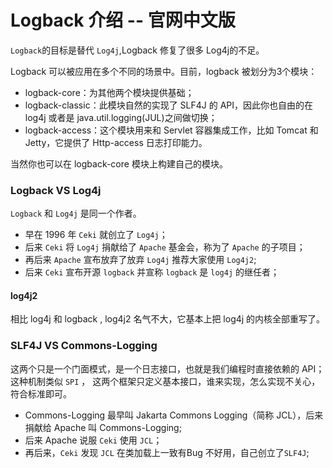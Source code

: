 # Logback 介绍 -- 官网中文版

`Logback`的目标是替代 `Log4j`,Logback 修复了很多 Log4j的不足。

Logback 可以被应用在多个不同的场景中。目前，logback 被划分为3个模块：

- logback-core：为其他两个模块提供基础；
- logback-classic：此模块自然的实现了 SLF4J 的 API，因此你也自由的在 log4j 或者是 java.util.logging(JUL)之间做切换；
- logback-access：这个模块用来和 Servlet 容器集成工作，比如 Tomcat 和 Jetty，它提供了 Http-access 日志打印能力。

当然你也可以在 logback-core 模块上构建自己的模块。

### Logback VS Log4j

`Logback` 和 `Log4j` 是同一个作者。

- 早在 1996 年 `Ceki` 就创立了 `Log4j`；
- 后来 `Ceki` 将 `Log4j` 捐献给了 `Apache` 基金会，称为了 `Apache` 的子项目；
- 再后来 `Apache` 宣布放弃了放弃 `Log4j` 推荐大家使用 `Log4j2`;
- 后来 `Ceki` 宣布开源 `logback` 并宣称 `logback` 是 `log4j` 的继任者；

#### log4j2 
相比 log4j 和  logback , log4j2 名气不大，它基本上把 log4j 的内核全部重写了。

### SLF4J VS Commons-Logging

这两个只是一个门面模式，是一个日志接口，也就是我们编程时直接依赖的 API；
这种机制类似 `SPI` ， 这两个框架只定义基本接口，谁来实现，怎么实现不关心，符合标准即可。

- Commons-Logging 最早叫  Jakarta Commons Logging（简称 JCL），后来捐献给 Apache 叫 Commons-Logging;
- 后来 Apache 说服 `Ceki` 使用 `JCL`；
- 再后来，`Ceki` 发现 `JCL` 在类加载上一致有Bug 不好用，自己创立了`SLF4J`;
